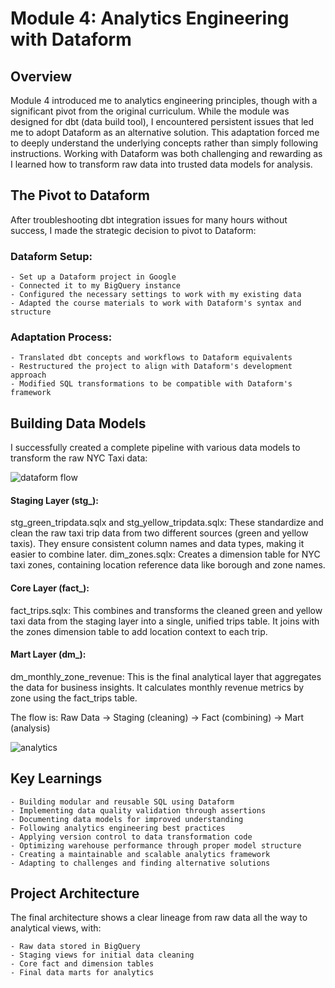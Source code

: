 <h1>Module 4: Analytics Engineering with Dataform</h1>

<h2>Overview</h2>
Module 4 introduced me to analytics engineering principles, though with a significant pivot from the original curriculum. While the module was designed for dbt (data build tool), I encountered persistent issues that led me to adopt Dataform as an alternative solution. This adaptation forced me to deeply understand the underlying concepts rather than simply following instructions. Working with Dataform was both challenging and rewarding as I learned how to transform raw data into trusted data models for analysis.


<h2>The Pivot to Dataform</h2>
After troubleshooting dbt integration issues for many hours without success, I made the strategic decision to pivot to Dataform:

<h3>Dataform Setup:</h3>

    - Set up a Dataform project in Google 
    - Connected it to my BigQuery instance
    - Configured the necessary settings to work with my existing data
    - Adapted the course materials to work with Dataform's syntax and structure
    
<h3>Adaptation Process:</h3>

    - Translated dbt concepts and workflows to Dataform equivalents
    - Restructured the project to align with Dataform's development approach
    - Modified SQL transformations to be compatible with Dataform's framework

<h2>Building Data Models</h2>
I successfully created a complete pipeline with various data models to transform the raw NYC Taxi data:

![dataform flow](https://github.com/user-attachments/assets/cb19791a-0001-4d38-aea5-7f41bbbfe05e)

<h4>Staging Layer (stg_):</h4>
stg_green_tripdata.sqlx and stg_yellow_tripdata.sqlx: These standardize and clean the raw taxi trip data from two different sources (green and yellow taxis). They ensure consistent column names and data types, making it easier to combine later.
dim_zones.sqlx: Creates a dimension table for NYC taxi zones, containing location reference data like borough and zone names.

<h4>Core Layer (fact_):</h4>
fact_trips.sqlx: This combines and transforms the cleaned green and yellow taxi data from the staging layer into a single, unified trips table. It joins with the zones dimension table to add location context to each trip.

<h4>Mart Layer (dm_):</h4>
dm_monthly_zone_revenue: This is the final analytical layer that aggregates the data for business insights. It calculates monthly revenue metrics by zone using the fact_trips table.

The flow is: Raw Data → Staging (cleaning) → Fact (combining) → Mart (analysis)

![analytics](https://github.com/user-attachments/assets/8f76694b-c064-4441-81b3-df958ad4d256)

<h2>Key Learnings</h2>

    - Building modular and reusable SQL using Dataform
    - Implementing data quality validation through assertions
    - Documenting data models for improved understanding
    - Following analytics engineering best practices
    - Applying version control to data transformation code
    - Optimizing warehouse performance through proper model structure
    - Creating a maintainable and scalable analytics framework
    - Adapting to challenges and finding alternative solutions

<h2>Project Architecture</h2>
The final architecture shows a clear lineage from raw data all the way to analytical views, with:

    - Raw data stored in BigQuery
    - Staging views for initial data cleaning
    - Core fact and dimension tables
    - Final data marts for analytics

